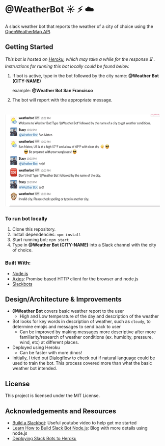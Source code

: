 # @WeatherBot :sunny: :zap: :cloud:
A slack weather bot that reports the weather of a city of choice using the [OpenWeatherMap API](https://openweathermap.org/).

## Getting Started 
*This bot is hosted on [Heroku](https://www.heroku.com/), which may take a while for the response :hourglass: . Instructions for running this bot locally could be found below.*

1. If bot is active, type in the bot followed by the city name: **@Weather Bot (CITY-NAME)** 
  
    example: **@Weather Bot San Francisco**
    
2. The bot will report with the appropriate message. 

# <img src="images/exampleShot.png" height=300>

### To run bot locally

1. Clone this repository. 
2. Install dependencies: `npm install`
3. Start running bot: `npm start`
4. Type in **@Weather Bot (CITY-NAME)** into a Slack channel with the city of choice.

### Built With:
- [Node.js](https://nodejs.org/en/)
- [Axios](https://github.com/axios/axios): Promise based HTTP client for the browser and node.js
- [Slackbots](https://www.npmjs.com/package/slackbots)

## Design/Architecture & Improvements

- **@Weather Bot** covers basic weather report to the user
    - High and Low temperature of the day and description of the weather
- Bot looks for key words in description of weather, such as `cloudy`, to determine emojis and messages to send back to user
    - Can be improved by making messages more descriptive after more familiarity/research of weather conditions (ex. humidity, pressure, wind, etc) at different places.
- Deployed using Heroku 
    - Can be faster with more dinos!
- Initially, I tried out [Dialogflow](https://dialogflow.com/docs/integrations/slack) to check out if natural language could be used to train the bot. This process covered more than what the basic weather bot intended.

## License
This project is licensed under the MIT License.

## Acknowledgements and Resources
- [Build a Slackbot](https://www.youtube.com/watch?v=nyyXTIL3Hkw): Useful youtube video to help get me started
- [Learn How to Build Slack Bot Node.js](https://sabe.io/tutorials/learn-how-to-build-slack-bot-node-js): Blog with more details using node.js
- [Deploying Slack Bots to Heroku](https://blog.heroku.com/how-to-deploy-your-slack-bots-to-heroku#publish-notifications-to-slack)

